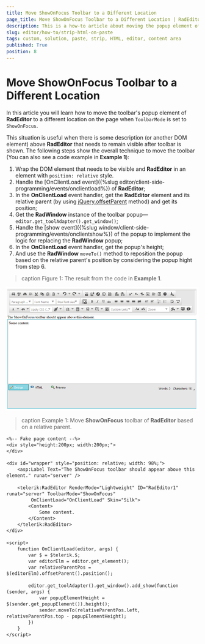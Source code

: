 ```yaml
---
title: Move ShowOnFocus Toolbar to a Different Location
page_title: Move ShowOnFocus Toolbar to a Different Location | RadEditor for ASP.NET AJAX Documentation
description: This is a how-to article about moving the popup element of the ShowOnFocus Toolbar to a different location on the page.
slug: editor/how-to/strip-html-on-paste
tags: custom, solution, paste, strip, HTML, editor, content area
published: True
position: 8
---
```


# Move ShowOnFocus Toolbar to a Different Location

In this article you will learn how to move the toolbar's popup element of **RadEditor** to a different location on the page when `ToolbarMode` is set to `ShowOnFocus`.

This situation is useful when there is some description (or another DOM element) above **RadEditor** that needs to remain visible after toolbar is shown. The following steps show the overall technique to move the toolbar (You can also see a code example in **Example 1**):

1. Wrap the DOM element that needs to be visible and **RadEditor** in an element with `position: relative` style.
1. Handle the [OnClientLoad event]({%slug editor/client-side-programming/events/onclientload%}) of **RadEditor**;
1. In the **OnClientLoad** event handler, get the **RadEditor** element and its relative parent (by using [jQuery.offsetParent](https://api.jquery.com/offsetParent/) method) and get its position;
1. Get the **RadWindow** instance of the toolbar popup—`editor.get_toolAdapter().get_window()`;
1. Handle the [show event]({%slug window/client-side-programming/events/onclientshow%}) of the popup to implement the logic for replacing the **RadWindow** popup;
1. In the **OnClientLoad** event handler, get the popup's height;
1. And use the **RadWindow** `moveTo()` method to reposition the popup based on the relative parent's position by considering the popup hight from step 6.

>caption Figure 1: The result from the code in **Example 1**.

![](images/how-to-move-toolbar.png)

>caption Example 1: Move **ShowOnFocus** toolbar of **RadEditor** based on a relative parent.

````ASP.NET
<%-- Fake page content --%>
<div style="height:200px; width:200px;">
</div>

<div id="wrapper" style="position: relative; width: 98%;">
    <asp:Label Text="The ShowOnFocus toolbar should appear above this element." runat="server" />

    <telerik:RadEditor RenderMode="Lightweight" ID="RadEditor1" runat="server" ToolbarMode="ShowOnFocus"
         OnClientLoad="OnClientLoad" Skin="Silk">
        <Content>
            Some content.
        </Content>
    </telerik:RadEditor>
</div>

<script>
    function OnClientLoad(editor, args) {
        var $ = $telerik.$;
        var editorElm = editor.get_element();
        var relativeParentPos = $(editorElm).offsetParent().position();

        editor.get_toolAdapter().get_window().add_show(function (sender, args) {
            var popupElementHeight = $(sender.get_popupElement()).height();
            sender.moveTo(relativeParentPos.left, relativeParentPos.top - popupElementHeight);
        })
    }
</script>
````




